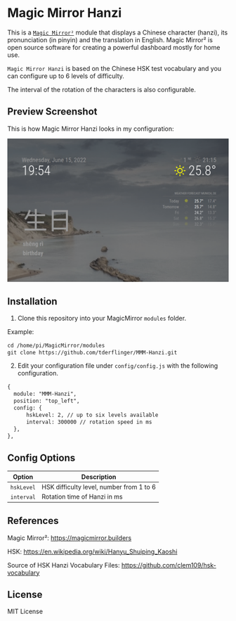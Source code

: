 # Magic Mirror Hanzi

This is a [`Magic Mirror²`](https://magicmirror.builders/) module that displays a Chinese character (hanzi), its pronunciation (in pinyin)
and the translation in English.
Magic Mirror² is open source software for creating a powerful dashboard mostly for home use.

`Magic Mirror Hanzi` is based on the Chinese HSK test vocabulary and you can configure up to 6 levels
of difficulty.

The interval of the rotation of the characters is also configurable.

## Preview Screenshot

This is how Magic Mirror Hanzi looks in my configuration:

![Magic Mirror Hanzi exmaple screen](./mmm-hanzi-screenshot.png)

## Installation

1. Clone this repository into your MagicMirror `modules` folder.

Example:

```
cd /home/pi/MagicMirror/modules
git clone https://github.com/tderflinger/MMM-Hanzi.git
```

2. Edit your configuration file under `config/config.js` with the following configuration.
```
{
  module: "MMM-Hanzi",
  position: "top_left",
  config: {
      hskLevel: 2, // up to six levels available
      interval: 300000 // rotation speed in ms
  },
},
```

## Config Options
| **Option**        | **Description** |
| --- | --- |
| `hskLevel`     | HSK difficulty level, number from 1 to 6 |
| `interval`      | Rotation time of Hanzi in ms |

## References

Magic Mirror²: https://magicmirror.builders

HSK: https://en.wikipedia.org/wiki/Hanyu_Shuiping_Kaoshi

Source of HSK Hanzi Vocabulary Files: https://github.com/clem109/hsk-vocabulary

## License

MIT License